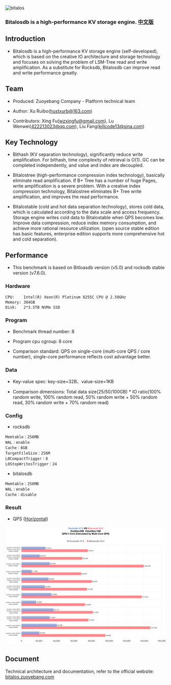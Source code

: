 ![bitalos](./docs/bitalos.png)

### Bitalosdb is a high-performance KV storage engine. [中文版](./README_CN.md)

## Introduction

- Bitalosdb is a high-performance KV storage engine (self-developed), which is based on the creative IO architecture and storage technology and focuses on solving the problem of LSM-Tree read and write amplification. As a substitute for Rocksdb, Bitalosdb can improve read and write performance greatly.

## Team

- Produced: Zuoyebang Company - Platform technical team

- Author: Xu Ruibo(hustxurb@163.com)

- Contributors: Xing Fu(wzxingfu@gmail.com), Lu Wenwei(422213023@qq.com), Liu Fang(killcode13@sina.com)

## Key Technology

- Bithash (KV separation technology), significantly reduce write amplification. For bithash, time complexity of retrieval is O(1). GC can be completed independently, and value and index are decoupled.

- Bitalostree (high-performance compression index technology), basically eliminate read amplification. If B+ Tree has a number of huge Pages, write amplification is a severe problem. With a creative index compression technology, Bitalostree eliminates B+ Tree write amplification, and improves the read performance.

- Bitalostable (cold and hot data separation technology), stores cold data, which is calculated according to the data scale and access frequency. Storage engine writes cold data to Bitalostable when QPS becomes low. Improve data compression, reduce index memory consumption, and achieve more rational resource utilization. (open source stable edition has basic features, enterprise edition supports more comprehensive hot and cold separation).

## Performance

- This benchmark is based on Bitloasdb version (v5.0) and rocksdb stable version (v7.6.0).

### Hardware

```
CPU:    Intel(R) Xeon(R) Platinum 8255C CPU @ 2.50GHz
Memory: 384GB
Disk:   2*3.5TB NVMe SSD
```

### Program

- Benchmark thread number: 8

- Program cpu cgroup: 8 core

- Comparison standard: QPS on single-core (multi-core QPS / core number), single-core performance reflects cost advantage better.

### Data

- Key-value spec: key-size=32B、value-size=1KB

- Comparison dimensions: Total data size(25/50/100GB) * IO ratio(100% random write, 100% random read, 50% random write + 50% random read, 30% random write + 70% random read)

### Config

- rocksdb

```
Memtable：256MB
WAL：enable
Cache：8GB
TargetFileSize：256M
L0CompactTrigger：8
L0StopWritesTrigger：24
```

- bitalosdb

```
Memtable：256MB
WAL：enable
Cache：disable
```

### Result

- QPS ([Horizontal](./docs/benchmark-qps.png))

![benchmark](./docs/benchmark-qps-vertical.png)

## Document

Technical architecture and documentation, refer to the official website: [bitalos.zuoyebang.com](https://bitalos.zuoyebang.com)